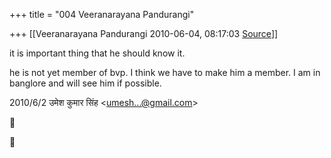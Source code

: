 +++
title = "004 Veeranarayana Pandurangi"

+++
[[Veeranarayana Pandurangi	2010-06-04, 08:17:03 [Source](https://groups.google.com/g/bvparishat/c/ZExFLYFOhwQ)]]



it is important thing that he should know it.

he is not yet member of bvp. I think we have to make him a member. I am in banglore and will see him if possible.  
  

2010/6/2 उमेश कुमार सिंह \<[umesh...@gmail.com]()\>





